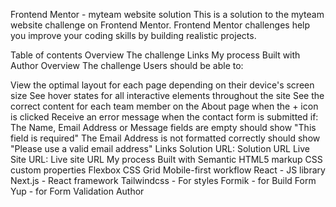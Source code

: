 Frontend Mentor - myteam website solution
This is a solution to the myteam website challenge on Frontend Mentor. Frontend Mentor challenges help you improve your coding skills by building realistic projects.

Table of contents
Overview
The challenge
Links
My process
Built with
Author
Overview
The challenge
Users should be able to:

View the optimal layout for each page depending on their device's screen size
See hover states for all interactive elements throughout the site
See the correct content for each team member on the About page when the + icon is clicked
Receive an error message when the contact form is submitted if:
The Name, Email Address or Message fields are empty should show "This field is required"
The Email Address is not formatted correctly should show "Please use a valid email address"
Links
Solution URL: Solution URL
Live Site URL: Live site URL
My process
Built with
Semantic HTML5 markup
CSS custom properties
Flexbox
CSS Grid
Mobile-first workflow
React - JS library
Next.js - React framework
Tailwindcss - For styles
Formik - for Build Form
Yup - for Form Validation
Author
